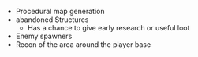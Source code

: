 - Procedural map generation
- abandoned Structures
	- Has a chance to give early research or useful loot
- Enemy spawners
- Recon of the area around the player base